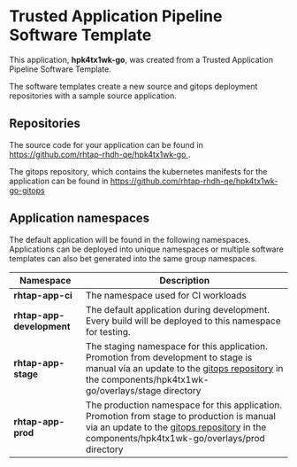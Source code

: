 # Trusted Application Pipeline Software Template

This application, **hpk4tx1wk-go**, was created from a Trusted Application Pipeline Software Template.

The software templates create a new source and gitops deployment repositories with a sample source application. 

## Repositories

The source code for your application can be found in [https://github.com/rhtap-rhdh-qe/hpk4tx1wk-go ](https://github.com/rhtap-rhdh-qe/hpk4tx1wk-go ).
 
The gitops repository, which contains the kubernetes manifests for the application can be found in 
[https://github.com/rhtap-rhdh-qe/hpk4tx1wk-go-gitops ](https://github.com/rhtap-rhdh-qe/hpk4tx1wk-go-gitops ) 

## Application namespaces 

The default application will be found in the following namespaces. Applications can be deployed into unique namespaces or multiple software templates can also bet generated into the same group namespaces.  

|  Namespace   |  Description   |  
| -------- | -------- |
| **rhtap-app-ci** | The namespace used for CI workloads |
| **rhtap-app-development** | The default application during development. Every build will be deployed to this namespace for testing. |
| **rhtap-app-stage** | The staging namespace for this application. Promotion from development to stage is manual via an update to the [gitops repository](https://github.com/rhtap-rhdh-qe/hpk4tx1wk-go-gitops ) in the components/hpk4tx1wk-go/overlays/stage directory |
| **rhtap-app-prod** | The production namespace for this application. Promotion from stage to production is manual via an update to the [gitops repository](https://github.com/rhtap-rhdh-qe/hpk4tx1wk-go-gitops ) in the components/hpk4tx1wk-go/overlays/prod directory |